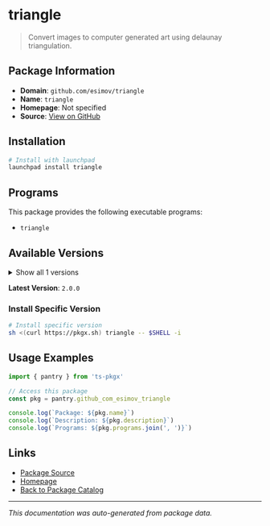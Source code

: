 # triangle

> Convert images to computer generated art using delaunay triangulation.

## Package Information

- **Domain**: `github.com/esimov/triangle`
- **Name**: `triangle`
- **Homepage**: Not specified
- **Source**: [View on GitHub](https://github.com/pkgxdev/pantry/tree/main/projects/github.com/esimov/triangle/package.yml)

## Installation

```bash
# Install with launchpad
launchpad install triangle
```

## Programs

This package provides the following executable programs:

- `triangle`

## Available Versions

<details>
<summary>Show all 1 versions</summary>

- `2.0.0`

</details>

**Latest Version**: `2.0.0`

### Install Specific Version

```bash
# Install specific version
sh <(curl https://pkgx.sh) triangle -- $SHELL -i
```

## Usage Examples

```typescript
import { pantry } from 'ts-pkgx'

// Access this package
const pkg = pantry.github_com_esimov_triangle

console.log(`Package: ${pkg.name}`)
console.log(`Description: ${pkg.description}`)
console.log(`Programs: ${pkg.programs.join(', ')}`)
```

## Links

- [Package Source](https://github.com/pkgxdev/pantry/tree/main/projects/github.com/esimov/triangle/package.yml)
- [Homepage](#)
- [Back to Package Catalog](../package-catalog.md)

---

*This documentation was auto-generated from package data.*
